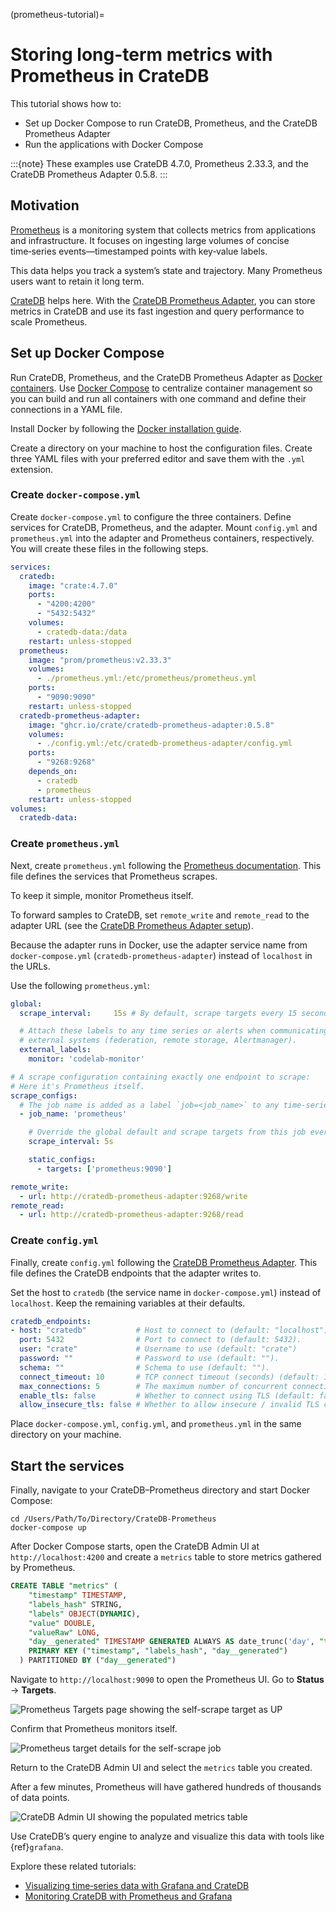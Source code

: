 (prometheus-tutorial)=
# Storing long-term metrics with Prometheus in CrateDB

This tutorial shows how to:

* Set up Docker Compose to run CrateDB, Prometheus, and the CrateDB Prometheus Adapter
* Run the applications with Docker Compose

:::{note}
These examples use CrateDB 4.7.0, Prometheus 2.33.3, and the CrateDB Prometheus Adapter 0.5.8.
:::

## Motivation

[Prometheus] is a monitoring system that collects metrics from applications and
infrastructure. It focuses on ingesting large volumes of concise time‑series
events—timestamped points with key‑value labels.

This data helps you track a system’s state and trajectory. Many Prometheus users
want to retain it long term.

[CrateDB] helps here. With the [CrateDB Prometheus Adapter], you can store metrics
in CrateDB and use its fast ingestion and query performance to scale Prometheus.

## Set up Docker Compose

Run CrateDB, Prometheus, and the CrateDB Prometheus Adapter as [Docker containers].
Use [Docker Compose] to centralize container management so you can build and run
all containers with one command and define their connections in a YAML file.

Install Docker by following the [Docker installation guide].

Create a directory on your machine to host the configuration files.
Create three YAML files with your preferred editor and save them with the `.yml` extension.

### Create `docker-compose.yml`

Create `docker-compose.yml` to configure the three containers.
Define services for CrateDB, Prometheus, and the adapter. Mount `config.yml`
and `prometheus.yml` into the adapter and Prometheus containers, respectively.
You will create these files in the following steps.
```yaml
services:
  cratedb:
    image: "crate:4.7.0"
    ports:
      - "4200:4200"
      - "5432:5432"
    volumes:
      - cratedb-data:/data
    restart: unless-stopped
  prometheus:
    image: "prom/prometheus:v2.33.3"
    volumes:
      - ./prometheus.yml:/etc/prometheus/prometheus.yml
    ports:
      - "9090:9090"
    restart: unless-stopped
  cratedb-prometheus-adapter:
    image: "ghcr.io/crate/cratedb-prometheus-adapter:0.5.8"
    volumes:
      - ./config.yml:/etc/cratedb-prometheus-adapter/config.yml
    ports:
      - "9268:9268"
    depends_on:
      - cratedb
      - prometheus
    restart: unless-stopped
volumes:
  cratedb-data:
```

### Create `prometheus.yml`

Next, create `prometheus.yml` following the [Prometheus documentation].
This file defines the services that Prometheus scrapes.

To keep it simple, monitor Prometheus itself.

To forward samples to CrateDB, set `remote_write` and `remote_read` to the adapter URL (see the [CrateDB Prometheus Adapter setup](https://github.com/crate/cratedb-prometheus-adapter)).

Because the adapter runs in Docker, use the adapter service name from `docker-compose.yml` (`cratedb-prometheus-adapter`) instead of `localhost` in the URLs.

Use the following `prometheus.yml`:
```yaml
global:
  scrape_interval:     15s # By default, scrape targets every 15 seconds.

  # Attach these labels to any time series or alerts when communicating with
  # external systems (federation, remote storage, Alertmanager).
  external_labels:
    monitor: 'codelab-monitor'

# A scrape configuration containing exactly one endpoint to scrape:
# Here it's Prometheus itself.
scrape_configs:
  # The job name is added as a label `job=<job_name>` to any time-series scraped from this config.
  - job_name: 'prometheus'

    # Override the global default and scrape targets from this job every 5 seconds.
    scrape_interval: 5s

    static_configs:
      - targets: ['prometheus:9090']

remote_write:
  - url: http://cratedb-prometheus-adapter:9268/write
remote_read:
  - url: http://cratedb-prometheus-adapter:9268/read
```
### Create `config.yml`

Finally, create `config.yml` following the [CrateDB Prometheus Adapter].
This file defines the CrateDB endpoints that the adapter writes to.

Set the host to `cratedb` (the service name in `docker-compose.yml`) instead of `localhost`. Keep the remaining variables at their defaults.
```yaml
cratedb_endpoints:
- host: "cratedb"           # Host to connect to (default: "localhost")
  port: 5432                # Port to connect to (default: 5432).
  user: "crate"             # Username to use (default: "crate")
  password: ""              # Password to use (default: "").
  schema: ""                # Schema to use (default: "").
  connect_timeout: 10       # TCP connect timeout (seconds) (default: 10).
  max_connections: 5        # The maximum number of concurrent connections (default: 5).
  enable_tls: false         # Whether to connect using TLS (default: false).
  allow_insecure_tls: false # Whether to allow insecure / invalid TLS certificates (default: false).
```
Place `docker-compose.yml`, `config.yml`, and `prometheus.yml` in the same directory on your machine.

## Start the services

Finally, navigate to your CrateDB–Prometheus directory and start Docker Compose:
```shell
cd /Users/Path/To/Directory/CrateDB-Prometheus
docker-compose up
```

After Docker Compose starts, open the CrateDB Admin UI at `http://localhost:4200`
and create a `metrics` table to store metrics gathered by Prometheus.
```sql
CREATE TABLE "metrics" (
    "timestamp" TIMESTAMP,
    "labels_hash" STRING,
    "labels" OBJECT(DYNAMIC),
    "value" DOUBLE,
    "valueRaw" LONG,
    "day__generated" TIMESTAMP GENERATED ALWAYS AS date_trunc('day', "timestamp"),
    PRIMARY KEY ("timestamp", "labels_hash", "day__generated")
  ) PARTITIONED BY ("day__generated")
```

Navigate to `http://localhost:9090` to open the Prometheus UI. Go to **Status** → **Targets**.

![Prometheus Targets page showing the self-scrape target as UP](https://us1.discourse-cdn.com/flex020/uploads/crate/original/1X/91223397b30bce2f7188617436ea12ceed83d83c.png)

Confirm that Prometheus monitors itself.

![Prometheus target details for the self-scrape job](https://us1.discourse-cdn.com/flex020/uploads/crate/original/1X/57ccb5374b0ab524466de08feefbafde559dac87.png)

Return to the CrateDB Admin UI and select the `metrics` table you created.

After a few minutes, Prometheus will have gathered hundreds of thousands of data points.

![CrateDB Admin UI showing the populated metrics table](https://us1.discourse-cdn.com/flex020/uploads/crate/original/1X/22e8c7d5a90ec9240a4cb4269774e143759aa92e.jpeg)

Use CrateDB’s query engine to analyze and visualize this data with tools
like {ref}`grafana`.

Explore these related tutorials:

* [Visualizing time‑series data with Grafana and CrateDB](https://cratedb.com/blog/visualizing-time-series-data-with-grafana-and-cratedb)
* [Monitoring CrateDB with Prometheus and Grafana](https://cratedb.com/blog/monitoring-cratedb-with-prometheus-and-grafana)


[CrateDB]: https://cratedb.com/database
[CrateDB Prometheus Adapter]: https://github.com/crate/cratedb-prometheus-adapter
[Docker Compose]: https://docs.docker.com/compose/
[Docker containers]: https://www.docker.com/resources/what-container
[Docker installation guide]: https://docs.docker.com/get-docker/
[Prometheus]: https://prometheus.io/docs/introduction/overview/
[Prometheus documentation]: https://prometheus.io/docs/prometheus/latest/getting_started/
